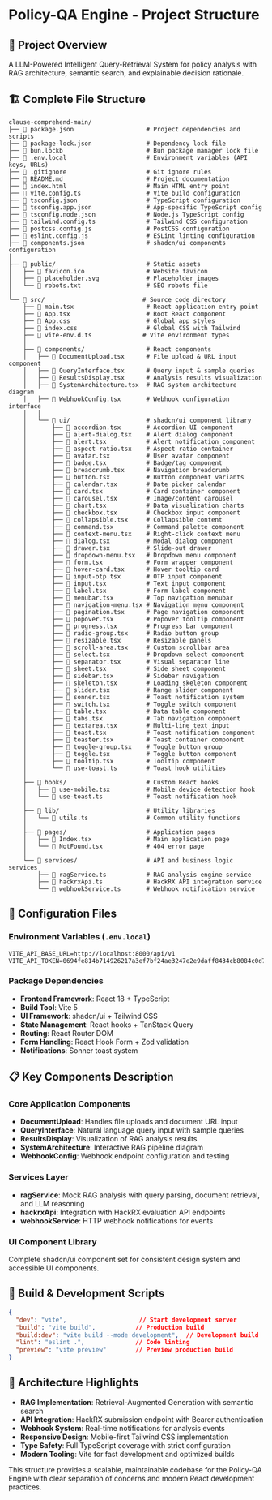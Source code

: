 # Policy-QA Engine - Project Structure

## 📁 Project Overview
A LLM-Powered Intelligent Query-Retrieval System for policy analysis with RAG architecture, semantic search, and explainable decision rationale.

## 🏗️ Complete File Structure

```
clause-comprehend-main/
├── 📄 package.json                    # Project dependencies and scripts
├── 📄 package-lock.json               # Dependency lock file
├── 📄 bun.lockb                       # Bun package manager lock file
├── 📄 .env.local                      # Environment variables (API keys, URLs)
├── 📄 .gitignore                      # Git ignore rules
├── 📄 README.md                       # Project documentation
├── 📄 index.html                      # Main HTML entry point
├── 📄 vite.config.ts                  # Vite build configuration
├── 📄 tsconfig.json                   # TypeScript configuration
├── 📄 tsconfig.app.json               # App-specific TypeScript config
├── 📄 tsconfig.node.json              # Node.js TypeScript config
├── 📄 tailwind.config.ts              # Tailwind CSS configuration
├── 📄 postcss.config.js               # PostCSS configuration
├── 📄 eslint.config.js                # ESLint linting configuration
├── 📄 components.json                 # shadcn/ui components configuration
│
├── 📁 public/                         # Static assets
│   ├── 📄 favicon.ico                 # Website favicon
│   ├── 📄 placeholder.svg             # Placeholder images
│   └── 📄 robots.txt                  # SEO robots file
│
└── 📁 src/                           # Source code directory
    ├── 📄 main.tsx                    # React application entry point
    ├── 📄 App.tsx                     # Root React component
    ├── 📄 App.css                     # Global app styles
    ├── 📄 index.css                   # Global CSS with Tailwind
    ├── 📄 vite-env.d.ts              # Vite environment types
    │
    ├── 📁 components/                 # React components
    │   ├── 📄 DocumentUpload.tsx      # File upload & URL input component
    │   ├── 📄 QueryInterface.tsx      # Query input & sample queries
    │   ├── 📄 ResultsDisplay.tsx      # Analysis results visualization
    │   ├── 📄 SystemArchitecture.tsx  # RAG system architecture diagram
    │   ├── 📄 WebhookConfig.tsx       # Webhook configuration interface
    │   │
    │   └── 📁 ui/                     # shadcn/ui component library
    │       ├── 📄 accordion.tsx       # Accordion UI component
    │       ├── 📄 alert-dialog.tsx    # Alert dialog component
    │       ├── 📄 alert.tsx           # Alert notification component
    │       ├── 📄 aspect-ratio.tsx    # Aspect ratio container
    │       ├── 📄 avatar.tsx          # User avatar component
    │       ├── 📄 badge.tsx           # Badge/tag component
    │       ├── 📄 breadcrumb.tsx      # Navigation breadcrumb
    │       ├── 📄 button.tsx          # Button component variants
    │       ├── 📄 calendar.tsx        # Date picker calendar
    │       ├── 📄 card.tsx            # Card container component
    │       ├── 📄 carousel.tsx        # Image/content carousel
    │       ├── 📄 chart.tsx           # Data visualization charts
    │       ├── 📄 checkbox.tsx        # Checkbox input component
    │       ├── 📄 collapsible.tsx     # Collapsible content
    │       ├── 📄 command.tsx         # Command palette component
    │       ├── 📄 context-menu.tsx    # Right-click context menu
    │       ├── 📄 dialog.tsx          # Modal dialog component
    │       ├── 📄 drawer.tsx          # Slide-out drawer
    │       ├── 📄 dropdown-menu.tsx   # Dropdown menu component
    │       ├── 📄 form.tsx            # Form wrapper component
    │       ├── 📄 hover-card.tsx      # Hover tooltip card
    │       ├── 📄 input-otp.tsx       # OTP input component
    │       ├── 📄 input.tsx           # Text input component
    │       ├── 📄 label.tsx           # Form label component
    │       ├── 📄 menubar.tsx         # Top navigation menubar
    │       ├── 📄 navigation-menu.tsx # Navigation menu component
    │       ├── 📄 pagination.tsx      # Page navigation component
    │       ├── 📄 popover.tsx         # Popover tooltip component
    │       ├── 📄 progress.tsx        # Progress bar component
    │       ├── 📄 radio-group.tsx     # Radio button group
    │       ├── 📄 resizable.tsx       # Resizable panels
    │       ├── 📄 scroll-area.tsx     # Custom scrollbar area
    │       ├── 📄 select.tsx          # Dropdown select component
    │       ├── 📄 separator.tsx       # Visual separator line
    │       ├── 📄 sheet.tsx           # Side sheet component
    │       ├── 📄 sidebar.tsx         # Sidebar navigation
    │       ├── 📄 skeleton.tsx        # Loading skeleton component
    │       ├── 📄 slider.tsx          # Range slider component
    │       ├── 📄 sonner.tsx          # Toast notification system
    │       ├── 📄 switch.tsx          # Toggle switch component
    │       ├── 📄 table.tsx           # Data table component
    │       ├── 📄 tabs.tsx            # Tab navigation component
    │       ├── 📄 textarea.tsx        # Multi-line text input
    │       ├── 📄 toast.tsx           # Toast notification component
    │       ├── 📄 toaster.tsx         # Toast container component
    │       ├── 📄 toggle-group.tsx    # Toggle button group
    │       ├── 📄 toggle.tsx          # Toggle button component
    │       ├── 📄 tooltip.tsx         # Tooltip component
    │       └── 📄 use-toast.ts        # Toast hook utilities
    │
    ├── 📁 hooks/                      # Custom React hooks
    │   ├── 📄 use-mobile.tsx          # Mobile device detection hook
    │   └── 📄 use-toast.ts            # Toast notification hook
    │
    ├── 📁 lib/                        # Utility libraries
    │   └── 📄 utils.ts                # Common utility functions
    │
    ├── 📁 pages/                      # Application pages
    │   ├── 📄 Index.tsx               # Main application page
    │   └── 📄 NotFound.tsx            # 404 error page
    │
    └── 📁 services/                   # API and business logic services
        ├── 📄 ragService.ts           # RAG analysis engine service
        ├── 📄 hackrxApi.ts            # HackRX API integration service
        └── 📄 webhookService.ts       # Webhook notification service
```

## 🔧 Configuration Files

### Environment Variables (`.env.local`)
```env
VITE_API_BASE_URL=http://localhost:8000/api/v1
VITE_API_TOKEN=0694fe814b714926217a3ef7bf24ae3247e2e9daff8434cb8084c0d70a942a9b
```

### Package Dependencies
- **Frontend Framework**: React 18 + TypeScript
- **Build Tool**: Vite 5
- **UI Framework**: shadcn/ui + Tailwind CSS
- **State Management**: React hooks + TanStack Query
- **Routing**: React Router DOM
- **Form Handling**: React Hook Form + Zod validation
- **Notifications**: Sonner toast system

## 📋 Key Components Description

### Core Application Components
- **DocumentUpload**: Handles file uploads and document URL input
- **QueryInterface**: Natural language query input with sample queries
- **ResultsDisplay**: Visualization of RAG analysis results
- **SystemArchitecture**: Interactive RAG pipeline diagram
- **WebhookConfig**: Webhook endpoint configuration and testing

### Services Layer
- **ragService**: Mock RAG analysis with query parsing, document retrieval, and LLM reasoning
- **hackrxApi**: Integration with HackRX evaluation API endpoints
- **webhookService**: HTTP webhook notifications for events

### UI Component Library
Complete shadcn/ui component set for consistent design system and accessible UI components.

## 🚀 Build & Development Scripts

```json
{
  "dev": "vite",                    // Start development server
  "build": "vite build",           // Production build
  "build:dev": "vite build --mode development",  // Development build
  "lint": "eslint .",              // Code linting
  "preview": "vite preview"        // Preview production build
}
```

## 🎯 Architecture Highlights

- **RAG Implementation**: Retrieval-Augmented Generation with semantic search
- **API Integration**: HackRX submission endpoint with Bearer authentication
- **Webhook System**: Real-time notifications for analysis events
- **Responsive Design**: Mobile-first Tailwind CSS implementation
- **Type Safety**: Full TypeScript coverage with strict configuration
- **Modern Tooling**: Vite for fast development and optimized builds

This structure provides a scalable, maintainable codebase for the Policy-QA Engine with clear separation of concerns and modern React development practices.
